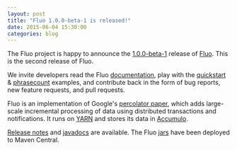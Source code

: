 ```yaml
---
layout: post
title: "Fluo 1.0.0-beta-1 is released!"
date: 2015-06-04 15:30:00
categories: blog
---
```

The Fluo project is happy to announce the [1.0.0-beta-1] release of [Fluo].  This is the second 
release of Fluo.

We invite developers read the Fluo [documentation], play with the [quickstart] & [phrasecount] 
examples, and contribute back in the form of bug reports, new feature requests, and pull requests.

Fluo is an implementation of Google's [percolator paper][paper], which adds large-scale incremental 
processing of data using distributed transactions and notifications. It runs on [YARN] and stores its 
data in [Accumulo]. 

[Release notes][notes] and [javadocs] are available.  The Fluo [jars] have been deployed to 
Maven Central.

[1.0.0-beta-1]: /1.0.0-beta-1-release/
[Fluo]: https://github.com/fluo-io/fluo
[documentation]: /docs/1.0.0-beta-1/
[quickstart]: https://github.com/fluo-io/fluo-quickstart
[phrasecount]: https://github.com/fluo-io/phrasecount
[YARN]: http://hadoop.apache.org/docs/r2.5.1/hadoop-yarn/hadoop-yarn-site/YARN.html
[Accumulo]: https://accumulo.apache.org/
[notes]: /1.0.0-beta-1-release-notes/
[jars]: http://search.maven.org/#search%7Cga%7C1%7Cfluo
[paper]: http://research.google.com/pubs/pub36726.html
[javadocs]: /apidocs/1.0.0-beta-1/api/
